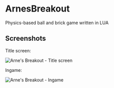 ArnesBreakout
=============

Physics-based ball and brick game written in LUA

## Screenshots

Title screen:

![Arne's Breakout - Title screen](http://www.arneschwettmann.com/delme/screenshots/ArnesBreakout_shot0.jpg)

Ingame:

![Arne's Breakout - Ingame](http://www.arneschwettmann.com/delme/screenshots/ArnesBreakout_shot1.jpg)
